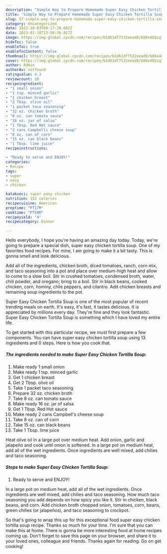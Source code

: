 ```yaml
---
description: "Simple Way to Prepare Homemade Super Easy Chicken Tortilla Soup"
title: "Simple Way to Prepare Homemade Super Easy Chicken Tortilla Soup"
slug: 57-simple-way-to-prepare-homemade-super-easy-chicken-tortilla-soup
category: Uncategorized
date: 2022-10-03T09:17:39.602Z
date: 2023-01-18T13:50:26.817Z
image: https://img-global.cpcdn.com/recipes/b1d61df7532eead8/680x482cq70/super-easy-chicken-tortilla-soup-recipe-main-photo.jpg
hideToc: false
enableToc: true
enableTocContent: false
thumbnail: https://img-global.cpcdn.com/recipes/b1d61df7532eead8/680x482cq70/super-easy-chicken-tortilla-soup-recipe-main-photo.jpg
cover: https://img-global.cpcdn.com/recipes/b1d61df7532eead8/680x482cq70/super-easy-chicken-tortilla-soup-recipe-main-photo.jpg
author: Admin
authorAv: notfound
ratingvalue: 4.3
reviewcount: 10
recipeingredient:
- "1 small onion"
- "1 tsp. minced garlic"
- "1 chicken breast"
- "2 Tbsp. olive oil"
- "1 packet taco seasoning"
- "32 oz. chicken broth"
- "8 oz. can tomato sauce"
- "16 oz. jar of salsa"
- "1 Tbsp. Red Hot sauce"
- "2 cans Campbells cheese soup"
- "8 oz. can of corn"
- "15 oz. can black beans"
- "1 Tbsp. lime juice"
recipeinstructions:

- "Ready to serve and ENJOY!"
categories:
- Recipe
tags:
- super
- easy
- chicken

katakunci: super easy chicken 
nutrition: 152 calories
recipecuisine: American
preptime: "PT17M"
cooktime: "PT50M"
recipeyield: "4"
recipecategory: Dinner

---
```



Hello everybody, I hope you're having an amazing day today. Today, we're going to prepare a special dish, super easy chicken tortilla soup. One of my favorites food recipes. For mine, I am going to make it a bit tasty. This is gonna smell and look delicious.

Add all of the ingredients, chicken broth, diced tomatoes, ranch, corn mix, and taco seasoning into a pot and place over medium-high heat and allow to come to a slow boil. Stir in crushed tomatoes, condensed broth, water, chili powder, and oregano; bring to a boil. Stir in black beans, cooked chicken, corn, hominy, chile peppers, and cilantro. Add chicken breasts and remaining soup ingredients to the pot.

Super Easy Chicken Tortilla Soup is one of the most popular of recent trending meals on earth. It's easy, it's fast, it tastes delicious. It is appreciated by millions every day. They're fine and they look fantastic. Super Easy Chicken Tortilla Soup is something which I have loved my entire life.


To get started with this particular recipe, we must first prepare a few components. You can have super easy chicken tortilla soup using 13 ingredients and 0 steps. Here is how you cook that.

<!--inarticleads1-->

##### The ingredients needed to make Super Easy Chicken Tortilla Soup:

1. Make ready 1 small onion
1. Make ready 1 tsp. minced garlic
1. Get 1 chicken breast
1. Get 2 Tbsp. olive oil
1. Take 1 packet taco seasoning
1. Prepare 32 oz. chicken broth
1. Take 8 oz. can tomato sauce
1. Make ready 16 oz. jar of salsa
1. Get 1 Tbsp. Red Hot sauce
1. Make ready 2 cans Campbell&#39;s cheese soup
1. Take 8 oz. can of corn
1. Take 15 oz. can black beans
1. Take 1 Tbsp. lime juice


Heat olive oil In a large pot over medium heat. Add onion, garlic and jalapeño and cook until onion is softened. In a large pot on medium heat, add all of the wet ingredients. Once ingredients are well mixed, add chilies and taco seasoning. 

<!--inarticleads2-->

##### Steps to make Super Easy Chicken Tortilla Soup:


1. Ready to serve and ENJOY!

In a large pot on medium heat, add all of the wet ingredients. Once ingredients are well mixed, add chilies and taco seasoning. How much taco seasoning you add depends on how spicy you like it. Stir in chicken, black beans, and corn. Add chicken broth chopped onion, tomatoes, corn, beans, green chilies (or jalapeños), and taco seasoning to crockpot. 

So that's going to wrap this up for this exceptional food super easy chicken tortilla soup recipe. Thanks so much for your time. I'm sure that you can make this at home. There is gonna be more interesting food at home recipes coming up. Don't forget to save this page on your browser, and share it to your loved ones, colleague and friends. Thanks again for reading. Go on get cooking!
